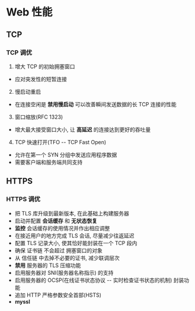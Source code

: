 # Web 性能

## TCP

### TCP 调优

1. 增大 TCP 的初始拥塞窗口

  - 应对突发性的短暂连接

2. 慢启动重启

  - 在连接空闲是 **禁用慢启动** 可以改善瞬间发送数据的长 TCP 连接的性能

3. 窗口缩放(RFC 1323)

  - 增大最大接受窗口大小, 让 **高延迟** 的连接达到更好的吞吐量

4. TCP 快速打开(TFO -- TCP Fast Open)

  - 允许在第一个 SYN 分组中发送应用程序数据
  - 需要客户端和服务端共同支持
  
## HTTPS

### HTTPS 调优

- 把 TLS 库升级到最新版本, 在此基础上构建服务器
- 启动并配置 **会话缓存** 和 **无状态恢复**
- **监控** 会话缓存的使用情况并作出相应调整
- 在接近用户的地方完成 TLS 会话, 尽量减少往返延迟
- 配置 TLS 记录大小, 使其恰好能封装在一个 TCP 段内
- 确保 证书链 不会超过 拥塞窗口的对象
- 从 信任链 中去掉不必要的证书, 减少联调层次
- **禁用** 服务器的 TLS 压缩功能
- 启用服务器对 SNI(服务器名称指示) 的支持
- 启用服务器的 OCSP(在线证书状态协议 -- 实时检查证书状态的机制) 封装功能
- 追加 HTTP 严格参数安全首部(HSTS)
- **myssl**
